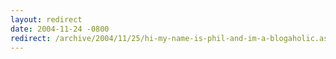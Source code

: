 ```yaml
---
layout: redirect
date: 2004-11-24 -0800
redirect: /archive/2004/11/25/hi-my-name-is-phil-and-im-a-blogaholic.aspx/
---
```

